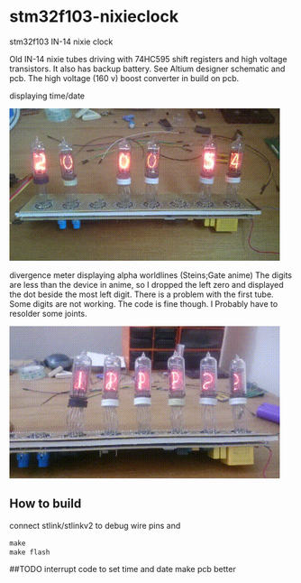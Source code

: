 # stm32f103-nixieclock
stm32f103 IN-14 nixie clock

Old IN-14 nixie tubes driving with 74HC595 shift registers 
and high voltage transistors. It also has backup battery. 
See Altium designer schematic and pcb. The high voltage (160 v) 
boost converter in build on pcb.

displaying time/date

![nixieclock](nixieclock.gif)

divergence meter displaying alpha worldlines (Steins;Gate anime)
The digits are less than the device in anime, so I dropped the left zero
and displayed the dot beside the most left digit. There is a problem with 
the first tube. Some digits are not working. The code is fine though.
I Probably have to resolder some joints.

![divergence-meter](divergence-meter.gif)


## How to build
connect stlink/stlinkv2 to debug wire pins and
```
make
make flash
```

##TODO
interrupt code to set time and date
make pcb better

